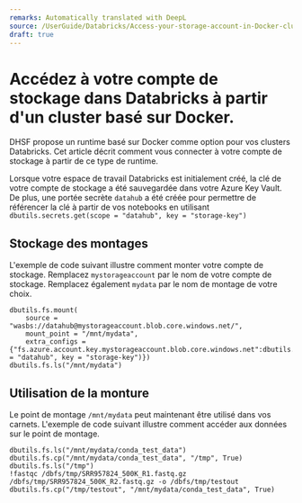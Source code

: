 ```yaml
---
remarks: Automatically translated with DeepL
source: /UserGuide/Databricks/Access-your-storage-account-in-Docker-cluster.md
draft: true
---
```


# Accédez à votre compte de stockage dans Databricks à partir d'un cluster basé sur Docker.

DHSF propose un runtime basé sur Docker comme option pour vos clusters Databricks. Cet article décrit comment vous connecter à votre compte de stockage à partir de ce type de runtime.

Lorsque votre espace de travail Databricks est initialement créé, la clé de votre compte de stockage a été sauvegardée dans votre Azure Key Vault. De plus, une portée secrète `datahub` a été créée pour permettre de référencer la clé à partir de vos notebooks en utilisant `dbutils.secrets.get(scope = "datahub", key = "storage-key")`


## Stockage des montages
L'exemple de code suivant illustre comment monter votre compte de stockage. Remplacez `mystorageaccount` par le nom de votre compte de stockage. Remplacez également `mydata` par le nom de montage de votre choix.

```
dbutils.fs.mount(
    source = "wasbs://datahub@mystorageaccount.blob.core.windows.net/",
    mount_point = "/mnt/mydata",
    extra_configs = {"fs.azure.account.key.mystorageaccount.blob.core.windows.net":dbutils.secrets.get(scope = "datahub", key = "storage-key")})
dbutils.fs.ls("/mnt/mydata")
```

## Utilisation de la monture

Le point de montage `/mnt/mydata` peut maintenant être utilisé dans vos carnets. L'exemple de code suivant illustre comment accéder aux données sur le point de montage.

```
dbutils.fs.ls("/mnt/mydata/conda_test_data")
dbutils.fs.cp("/mnt/mydata/conda_test_data", "/tmp", True)
dbutils.fs.ls("/tmp")
!fastqc /dbfs/tmp/SRR957824_500K_R1.fastq.gz /dbfs/tmp/SRR957824_500K_R2.fastq.gz -o /dbfs/tmp/testout
dbutils.fs.cp("/tmp/testout", "/mnt/mydata/conda_test_data", True)
```
